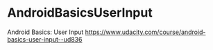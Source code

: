 # AndroidBasicsUserInput
Android Basics: User Input
https://www.udacity.com/course/android-basics-user-input--ud836
